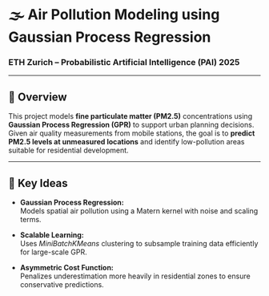 # 🌫️ Air Pollution Modeling using Gaussian Process Regression

### ETH Zurich – Probabilistic Artificial Intelligence (PAI) 2025

---

## 📖 Overview

This project models **fine particulate matter (PM2.5)** concentrations using **Gaussian Process Regression (GPR)** to support urban planning decisions.  
Given air quality measurements from mobile stations, the goal is to **predict PM2.5 levels at unmeasured locations** and identify low-pollution areas suitable for residential development.

---

## 🎯 Key Ideas

- **Gaussian Process Regression:**  
  Models spatial air pollution using a Matern kernel with noise and scaling terms.

- **Scalable Learning:**  
  Uses *MiniBatchKMeans* clustering to subsample training data efficiently for large-scale GPR.

- **Asymmetric Cost Function:**  
  Penalizes underestimation more heavily in residential zones to ensure conservative predictions.

